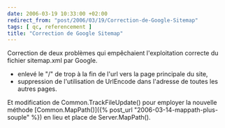 ```yaml
---
date: 2006-03-19 10:33:00 +02:00
redirect_from: "post/2006/03/19/Correction-de-Google-Sitemap"
tags: [ qc, referencement ]
title: "Correction de Google Sitemap"
---
```


Correction de deux problèmes qui empêchaient l'exploitation correcte du
fichier sitemap.xml par Google.

* enlevé le "/" de trop à la fin de l'url vers la page principale du
site,
* suppression de l'utilisation de UrlEncode dans l'adresse de toutes les
autres pages.

Et modification de Common.TrackFileUpdate() pour employer la nouvelle
méthode [Common.MapPath()]({% post_url "2006-03-14-mappath-plus-souple" %})
en lieu et place de Server.MapPath().
